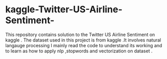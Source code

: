 # kaggle-Twitter-US-Airline-Sentiment-
This repository contains solution to the  Twitter US Airline Sentiment  on kaggle .
The dataset used in this project is from kaggle .It involves natural langauge processing 
I mainly read the code to understand its working and to learn as how to apply  nlp ,stopwords and vectorization on  dataset .
